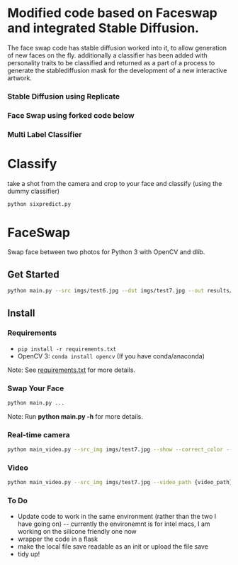 # Modified code based on Faceswap and integrated Stable Diffusion.
The face swap code has stable diffusion worked into it, to allow generation of new faces on the fly. additionally a classifier has been added with personality traits to be classified and returned as a part of a process to generate the stablediffusion mask for the development of a new interactive artwork.

### Stable Diffusion using Replicate
### Face Swap using forked code below
### Multi Label Classifier

# Classify
take a shot from the camera and crop to your face and classify (using the dummy classifier)
```sh
python sixpredict.py
```

# FaceSwap
Swap face between two photos for Python 3 with OpenCV and dlib.

## Get Started
```sh
python main.py --src imgs/test6.jpg --dst imgs/test7.jpg --out results/output6_7.jpg --correct_color --prompt 'image promt here'
```

## Install
### Requirements
* `pip install -r requirements.txt`
* OpenCV 3: `conda install opencv` (If you have conda/anaconda)

Note: See [requirements.txt](requirements.txt) for more details.

### Swap Your Face
```sh
python main.py ...
```
Note: Run **python main.py -h** for more details.


### Real-time camera
```sh
python main_video.py --src_img imgs/test7.jpg --show --correct_color --save_path {*.avi} --prompt 'image promt here'
```
### Video
```sh
python main_video.py --src_img imgs/test7.jpg --video_path {video_path} --show --correct_color --save_path {*.avi}
```
### To Do
- Update code to work in the same environment (rather than the two I have going on) 
-- currently the environemnt is for intel macs, I am working on the silicone friendly one now
- wrapper the code in a flask
- make the local file save readable as an init or upload the file save
- tidy up!
